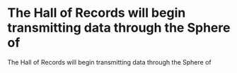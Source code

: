 # The Hall of Records will begin transmitting data through the Sphere of

The Hall of Records will begin transmitting data through the Sphere of